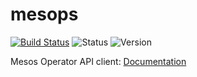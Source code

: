 # mesops

[![Build Status](https://travis-ci.org/miroswan/mesops.svg?branch=master)](https://travis-ci.org/miroswan/mesops)
![Status](https://img.shields.io/badge/status-beta-blue.svg)
![Version](https://img.shields.io/badge/version-v0.2.0-yellow.svg)

Mesos Operator API client: [Documentation](https://godoc.org/github.com/miroswan/mesops)
